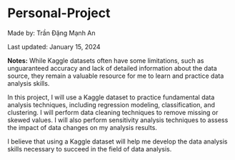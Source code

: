 # Personal-Project

Made by: Trần Đặng Mạnh An

Last updated: January 15, 2024

**Notes:**
While Kaggle datasets often have some limitations, such as unguaranteed accuracy and lack of detailed information about the data source, they remain a valuable resource for me to learn and practice data analysis skills.

In this project, I will use a Kaggle dataset to practice fundamental data analysis techniques, including regression modeling, classification, and clustering. I will perform data cleaning techniques to remove missing or skewed values. I will also perform sensitivity analysis techniques to assess the impact of data changes on my analysis results.

I believe that using a Kaggle dataset will help me develop the data analysis skills necessary to succeed in the field of data analysis.
